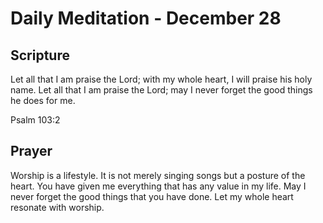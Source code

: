 # Daily Meditation - December 28

## Scripture

Let all that I am praise the Lord; with my whole heart, I will praise his holy name. Let all that I am praise the Lord; may I never forget the good things he does for me.

Psalm 103:2


## Prayer

Worship is a lifestyle.  It is not merely singing songs but a posture of the heart.
You have given me everything that has any value in my life.  May I never forget the good things that you have done.  Let my whole heart resonate with worship.

